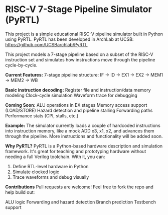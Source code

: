 # RISC-V 7-Stage Pipeline Simulator (PyRTL)
This project is a simple educational RISC-V pipeline simulator built in Python using PyRTL. PyRTL has been developed in ArchLab at UCSB: 
https://github.com/UCSBarchlab/PyRTL

This project models a 7-stage pipeline based on a subset of the RISC-V instruction set and simulates how instructions move through the pipeline cycle-by-cycle.

**Current Features:** 7-stage pipeline structure:
IF → ID → EX1 → EX2 → MEM1 → MEM2 → WB

**Basic instruction decoding:**
Register file and instruction/data memory modeling
Clock-cycle simulation
Waveform trace for debugging

**Coming Soon:**
ALU operations in EX stages
Memory access support (LOAD/STORE)
Hazard detection and pipeline stalling
Forwarding paths
Performance stats (CPI, stalls, etc.)

**Example:**
The simulator currently loads a couple of hardcoded instructions into instruction memory, like a mock ADD x3, x1, x2, and advances them through the pipeline. More instructions and functionality will be added soon.

**Why PyRTL?**
PyRTL is a Python-based hardware description and simulation framework. It's great for teaching and prototyping hardware without needing a full Verilog toolchain. With it, you can:
1. Define RTL-level hardware in Python
2. Simulate clocked logic
3. Trace waveforms and debug visually

**Contributions**
Pull requests are welcome! Feel free to fork the repo and help build out:

ALU logic
Forwarding and hazard detection
Branch prediction
Testbench support

